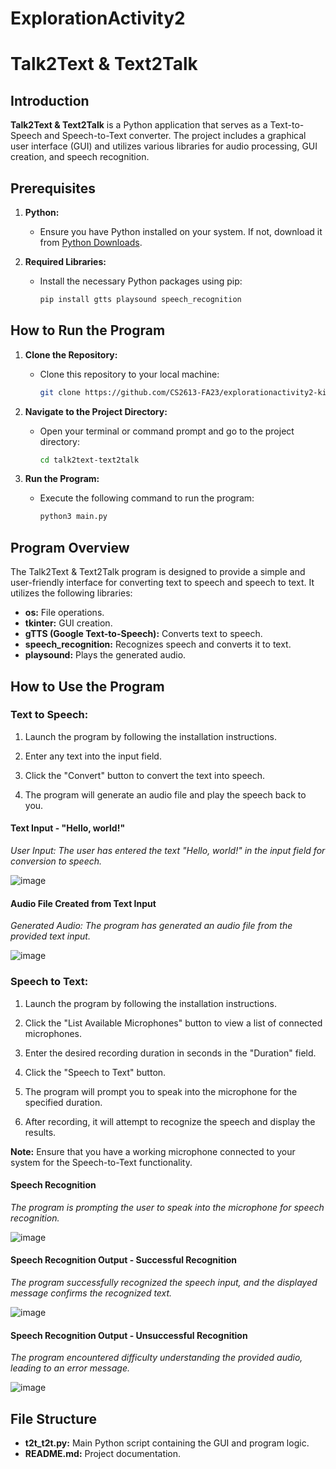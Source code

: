 # ExplorationActivity2
# Talk2Text & Text2Talk

## Introduction

**Talk2Text & Text2Talk** is a Python application that serves as a Text-to-Speech and Speech-to-Text converter. The project includes a graphical user interface (GUI) and utilizes various libraries for audio processing, GUI creation, and speech recognition.

## Prerequisites

1. **Python:**
   - Ensure you have Python installed on your system. If not, download it from [Python Downloads](https://www.python.org/downloads/).

2. **Required Libraries:**
   - Install the necessary Python packages using pip:
     ```bash
     pip install gtts playsound speech_recognition
     ```

## How to Run the Program

1. **Clone the Repository:**
   - Clone this repository to your local machine:
     ```bash
     git clone https://github.com/CS2613-FA23/explorationactivity2-kimhwany.git
     ```

2. **Navigate to the Project Directory:**
   - Open your terminal or command prompt and go to the project directory:
     ```bash
     cd talk2text-text2talk
     ```

3. **Run the Program:**
   - Execute the following command to run the program:
     ```bash
     python3 main.py
     ```

## Program Overview

The Talk2Text & Text2Talk program is designed to provide a simple and user-friendly interface for converting text to speech and speech to text. It utilizes the following libraries:

- **os:** File operations.
- **tkinter:** GUI creation.
- **gTTS (Google Text-to-Speech):** Converts text to speech.
- **speech_recognition:** Recognizes speech and converts it to text.
- **playsound:** Plays the generated audio.

## How to Use the Program

### Text to Speech:

1. Launch the program by following the installation instructions.

2. Enter any text into the input field.

3. Click the "Convert" button to convert the text into speech.

4. The program will generate an audio file and play the speech back to you.

#### Text Input - "Hello, world!"
*User Input: The user has entered the text "Hello, world!" in the input field for conversion to speech.*

![image](https://github.com/CS2613-FA23/explorationactivity2-kimhwany/assets/76538067/a436a14a-fca9-4455-9bd8-a8918c7f5c2c)

#### Audio File Created from Text Input
*Generated Audio: The program has generated an audio file from the provided text input.*

![image](https://github.com/CS2613-FA23/explorationactivity2-kimhwany/assets/76538067/a8e3bf2d-d552-4dea-aa53-7ed6562afa21)

### Speech to Text:

1. Launch the program by following the installation instructions.

2. Click the "List Available Microphones" button to view a list of connected microphones.

3. Enter the desired recording duration in seconds in the "Duration" field.

4. Click the "Speech to Text" button.

5. The program will prompt you to speak into the microphone for the specified duration.

6. After recording, it will attempt to recognize the speech and display the results.

**Note:** Ensure that you have a working microphone connected to your system for the Speech-to-Text functionality.

#### Speech Recognition
*The program is prompting the user to speak into the microphone for speech recognition.*

![image](https://github.com/CS2613-FA23/explorationactivity2-kimhwany/assets/76538067/204b4554-8b7a-44b1-b435-5f75fb46bad6)

#### Speech Recognition Output - Successful Recognition
*The program successfully recognized the speech input, and the displayed message confirms the recognized text.*

![image](https://github.com/CS2613-FA23/explorationactivity2-kimhwany/assets/76538067/755cb32f-1ae0-4aef-94f0-2ee2abe09e4c)

#### Speech Recognition Output - Unsuccessful Recognition
*The program encountered difficulty understanding the provided audio, leading to an error message.*

![image](https://github.com/CS2613-FA23/explorationactivity2-kimhwany/assets/76538067/5aa7fb25-fb49-4ad3-921e-cdce2851a0f4)

## File Structure

- **t2t_t2t.py:** Main Python script containing the GUI and program logic.
- **README.md:** Project documentation.

